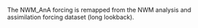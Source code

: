 The NWM_AnA forcing is remapped from the NWM analysis and assimilation forcing dataset (long lookback).
